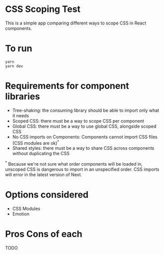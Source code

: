 # CSS Scoping Test

This is a simple app comparing different ways to scope CSS in React components.

# To run

```
yarn
yarn dev
```

# Requirements for component libraries

- Tree-shaking: the consuming library should be able to import only what it needs
- Scoped CSS: there must be a way to scope CSS per component
- Global CSS: there must be a way to use global CSS, alongside scoped CSS
- No CSS imports on Components: Components cannot import CSS files (CSS modules are ok)<sup>\*</sup>
- Shared styles: there must be a way to share CSS across components without duplicating the CSS

<sup>\*</sup> Because we're not sure what order components will be loaded in, unscoped CSS is dangerous to import in an unspecified order. CSS imports will error in the latest version of Next.

# Options considered

- CSS Modules
- Emotion

# Pros Cons of each

TODO